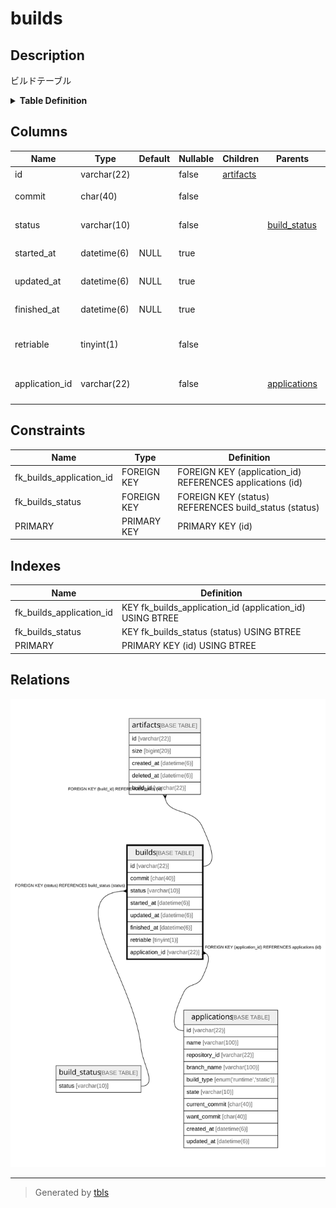 # builds

## Description

ビルドテーブル

<details>
<summary><strong>Table Definition</strong></summary>

```sql
CREATE TABLE `builds` (
  `id` varchar(22) NOT NULL COMMENT 'ビルドID',
  `commit` char(40) NOT NULL COMMENT 'コミットハッシュ',
  `status` varchar(10) NOT NULL COMMENT 'ビルドの状態',
  `started_at` datetime(6) DEFAULT NULL COMMENT 'ビルド開始日時',
  `updated_at` datetime(6) DEFAULT NULL COMMENT 'ビルド更新日時',
  `finished_at` datetime(6) DEFAULT NULL COMMENT 'ビルド終了日時',
  `retriable` tinyint(1) NOT NULL COMMENT '再ビルド可能フラグ',
  `application_id` varchar(22) NOT NULL COMMENT 'アプリケーションID',
  PRIMARY KEY (`id`),
  KEY `fk_builds_status` (`status`),
  KEY `fk_builds_application_id` (`application_id`),
  CONSTRAINT `fk_builds_application_id` FOREIGN KEY (`application_id`) REFERENCES `applications` (`id`),
  CONSTRAINT `fk_builds_status` FOREIGN KEY (`status`) REFERENCES `build_status` (`status`)
) ENGINE=InnoDB DEFAULT CHARSET=utf8mb4 COLLATE=utf8mb4_general_ci COMMENT='ビルドテーブル'
```

</details>

## Columns

| Name | Type | Default | Nullable | Children | Parents | Comment |
| ---- | ---- | ------- | -------- | -------- | ------- | ------- |
| id | varchar(22) |  | false | [artifacts](artifacts.md) |  | ビルドID |
| commit | char(40) |  | false |  |  | コミットハッシュ |
| status | varchar(10) |  | false |  | [build_status](build_status.md) | ビルドの状態 |
| started_at | datetime(6) | NULL | true |  |  | ビルド開始日時 |
| updated_at | datetime(6) | NULL | true |  |  | ビルド更新日時 |
| finished_at | datetime(6) | NULL | true |  |  | ビルド終了日時 |
| retriable | tinyint(1) |  | false |  |  | 再ビルド可能フラグ |
| application_id | varchar(22) |  | false |  | [applications](applications.md) | アプリケーションID |

## Constraints

| Name | Type | Definition |
| ---- | ---- | ---------- |
| fk_builds_application_id | FOREIGN KEY | FOREIGN KEY (application_id) REFERENCES applications (id) |
| fk_builds_status | FOREIGN KEY | FOREIGN KEY (status) REFERENCES build_status (status) |
| PRIMARY | PRIMARY KEY | PRIMARY KEY (id) |

## Indexes

| Name | Definition |
| ---- | ---------- |
| fk_builds_application_id | KEY fk_builds_application_id (application_id) USING BTREE |
| fk_builds_status | KEY fk_builds_status (status) USING BTREE |
| PRIMARY | PRIMARY KEY (id) USING BTREE |

## Relations

![er](builds.svg)

---

> Generated by [tbls](https://github.com/k1LoW/tbls)
